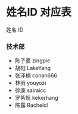 # 姓名ID 对应表
姓名 ID

### 技术部
* 陈子豪 zingpie
* 胡阳 LakeYang
* 张泽楠 conan666
* 林雨 youyozi
* 徐康 sairaicc
* 罗紫航 kekerhang
* 陈露 Rachelcl
